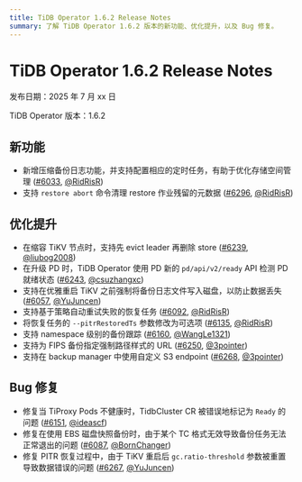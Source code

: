 ```yaml
---
title: TiDB Operator 1.6.2 Release Notes
summary: 了解 TiDB Operator 1.6.2 版本的新功能、优化提升，以及 Bug 修复。
---
```


# TiDB Operator 1.6.2 Release Notes

发布日期：2025 年 7 月 xx 日

TiDB Operator 版本：1.6.2

## 新功能

- 新增压缩备份日志功能，并支持配置相应的定时任务，有助于优化存储空间管理 ([#6033](https://github.com/pingcap/tidb-operator/pull/6033), [@RidRisR](https://github.com/RidRisR))
- 支持 `restore abort` 命令清理 restore 作业残留的元数据 ([#6296](https://github.com/pingcap/tidb-operator/pull/6296), [@RidRisR](https://github.com/RidRisR))

## 优化提升

- 在缩容 TiKV 节点时，支持先 evict leader 再删除 store ([#6239](https://github.com/pingcap/tidb-operator/pull/6239), [@liubog2008](https://github.com/liubog2008))
- 在升级 PD 时，TiDB Operator 使用 PD 新的 `pd/api/v2/ready` API 检测 PD 就绪状态 ([#6243](https://github.com/pingcap/tidb-operator/pull/6243), [@csuzhangxc](https://github.com/csuzhangxc))
- 支持在优雅重启 TiKV 之前强制将备份日志文件写入磁盘，以防止数据丢失 ([#6057](https://github.com/pingcap/tidb-operator/pull/6057), [@YuJuncen](https://github.com/YuJuncen))
- 支持基于策略自动重试失败的恢复任务 ([#6092](https://github.com/pingcap/tidb-operator/pull/6092), [@RidRisR](https://github.com/RidRisR))
- 将恢复任务的 `--pitrRestoredTs` 参数修改为可选项 ([#6135](https://github.com/pingcap/tidb-operator/pull/6135), [@RidRisR](https://github.com/RidRisR))
- 支持 namespace 级别的备份跟踪 ([#6160](https://github.com/pingcap/tidb-operator/pull/6160), [@WangLe1321](https://github.com/WangLe1321))
- 支持为 FIPS 备份指定强制路径样式的 URL ([#6250](https://github.com/pingcap/tidb-operator/pull/6250), [@3pointer](https://github.com/3pointer))
- 支持在 backup manager 中使用自定义 S3 endpoint ([#6268](https://github.com/pingcap/tidb-operator/pull/6268), [@3pointer](https://github.com/3pointer))

## Bug 修复

- 修复当 TiProxy Pods 不健康时，TidbCluster CR 被错误地标记为 `Ready` 的问题 ([#6151](https://github.com/pingcap/tidb-operator/pull/6151), [@ideascf](https://github.com/ideascf))
- 修复在使用 EBS 磁盘快照备份时，由于某个 TC 格式无效导致备份任务无法正常退出的问题 ([#6087](https://github.com/pingcap/tidb-operator/pull/6087), [@BornChanger](https://github.com/BornChanger))
- 修复 PITR 恢复过程中，由于 TiKV 重启后 `gc.ratio-threshold` 参数被重置导致数据错误的问题 ([#6267](https://github.com/pingcap/tidb-operator/pull/6267), [@YuJuncen](https://github.com/YuJuncen))

